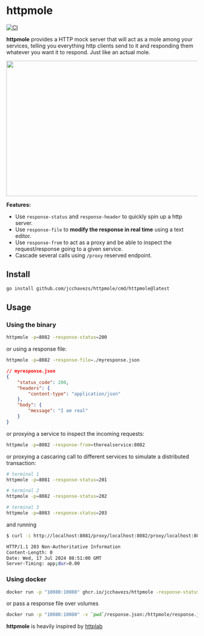 # httpmole

[![CI](https://github.com/jcchavezs/httpmole/actions/workflows/ci.yaml/badge.svg)](https://github.com/jcchavezs/httpmole/actions/workflows/ci.yaml)

**httpmole** provides a HTTP mock server that will act as a mole among your services, telling you everything http clients send to it and responding them whatever you want it to respond. Just like an actual mole.

<p align="center">
  <img width="640" height="356" src="images/screencast.gif">
</p>

**Features:**

- Use `response-status` and `response-header` to quickly spin up a http server.
- Use `response-file` to **modify the response in real time** using a text editor.
- Use `response-from` to act as a proxy and be able to inspect the request/response going to a given service.
- Cascade several calls using `/proxy` reserved endpoint.

## Install

```bash
go install github.com/jcchavezs/httpmole/cmd/httpmole@latest
```

## Usage

### Using the binary

```bash
httpmole -p=8082 -response-status=200
```

or using a response file:

```bash
httpmole -p=8082 -response-file=./myresponse.json
```

```json
// myresponse.json
{
    "status_code": 200,
    "headers": {
        "content-type": "application/json"
    },
    "body": {
        "message": "I am real"
    }
}
```

or proxying a service to inspect the incoming requests:

```bash
httpmole -p=8082 -response-from=therealservice:8082
```

or proxying a cascaring call to different services to simulate a distributed transaction:

```bash
# terminal 1
httpmole -p=8081 -response-status=201

# terminal 2
httpmole -p=8082 -response-status=202

# terminal 3
httpmole -p=8083 -response-status=203
```

and running

```bash
$ curl -i http://localhost:8081/proxy/localhost:8082/proxy/localhost:8083

HTTP/1.1 203 Non-Authoritative Information
Content-Length: 0
Date: Wed, 17 Jul 2024 08:51:00 GMT
Server-Timing: app;dur=0.00
```

### Using docker

```bash
docker run -p "10080:10080" ghcr.io/jcchavezs/httpmole -response-status=201
```

or pass a response file over volumes

```bash
docker run -p "10080:10080" -v `pwd`/response.json:/httpmole/response.json ghcr.io/jcchavezs/httpmole -response-file=/httpmole/response.json
```

**httpmole** is heavily inspired by [httplab](https://github.com/gchaincl/httplab)
